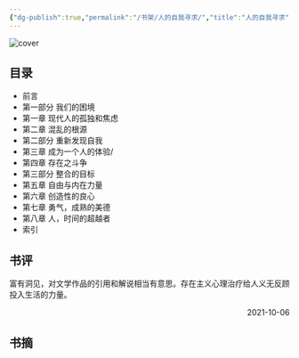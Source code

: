 ```yaml
---
{"dg-publish":true,"permalink":"/书架/人的自我寻求/","title":"人的自我寻求"}
---
```



![cover](https://s2.loli.net/2025/10/10/dITJZhQcuMnmRxB.png)

## 目录


  - 前言
  - 第一部分 我们的困境
  - 第一章 现代人的孤独和焦虑
  - 第二章 混乱的根源
  - 第二部分 重新发现自我
  - 第三章 成为一个人的体验/
  - 第四章 存在之斗争
  - 第三部分 整合的目标
  - 第五章 自由与内在力量
  - 第六章 创造性的良心
  - 第七章 勇气，成熟的美德
  - 第八章 人，时间的超越者
  - 索引

## 书评

富有洞见，对文学作品的引用和解说相当有意思。存在主义心理治疗给人义无反顾投入生活的力量。

<p align="right">2021-10-06</p>

## 书摘